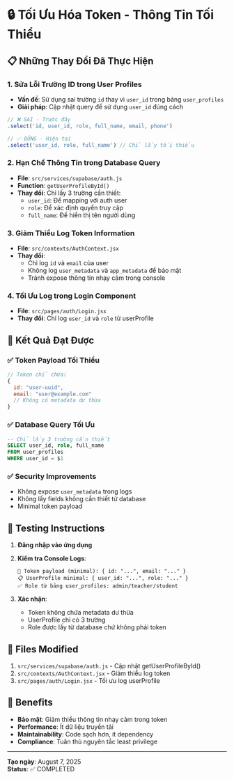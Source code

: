 # 🔒 Tối Ưu Hóa Token - Thông Tin Tối Thiểu

## 📋 Những Thay Đổi Đã Thực Hiện

### 1. **Sửa Lỗi Trường ID trong User Profiles**
- **Vấn đề**: Sử dụng sai trường `id` thay vì `user_id` trong bảng `user_profiles`
- **Giải pháp**: Cập nhật query để sử dụng `user_id` đúng cách

```javascript
// ❌ SAI - Trước đây
.select('id, user_id, role, full_name, email, phone')

// ✅ ĐÚNG - Hiện tại  
.select('user_id, role, full_name') // Chỉ lấy tối thiểu
```

### 2. **Hạn Chế Thông Tin trong Database Query**
- **File**: `src/services/supabase/auth.js`
- **Function**: `getUserProfileById()`
- **Thay đổi**: Chỉ lấy 3 trường cần thiết:
  - `user_id`: Để mapping với auth user
  - `role`: Để xác định quyền truy cập
  - `full_name`: Để hiển thị tên người dùng

### 3. **Giảm Thiểu Log Token Information**
- **File**: `src/contexts/AuthContext.jsx`
- **Thay đổi**: 
  - Chỉ log `id` và `email` của user
  - Không log `user_metadata` và `app_metadata` để bảo mật
  - Tránh expose thông tin nhạy cảm trong console

### 4. **Tối Ưu Log trong Login Component**
- **File**: `src/pages/auth/Login.jsx`
- **Thay đổi**: Chỉ log `user_id` và `role` từ userProfile

## 🎯 Kết Quả Đạt Được

### ✅ Token Payload Tối Thiểu
```javascript
// Token chỉ chứa:
{
  id: "user-uuid",
  email: "user@example.com"
  // Không có metadata dư thừa
}
```

### ✅ Database Query Tối Ưu
```sql
-- Chỉ lấy 3 trường cần thiết
SELECT user_id, role, full_name 
FROM user_profiles 
WHERE user_id = $1
```

### ✅ Security Improvements
- Không expose `user_metadata` trong logs
- Không lấy fields không cần thiết từ database
- Minimal token payload

## 🔧 Testing Instructions

1. **Đăng nhập vào ứng dụng**
2. **Kiểm tra Console Logs**:
   ```
   👤 Token payload (minimal): { id: "...", email: "..." }
   📋 UserProfile minimal: { user_id: "...", role: "..." }
   ✅ Role từ bảng user_profiles: admin/teacher/student
   ```

3. **Xác nhận**:
   - Token không chứa metadata dư thừa
   - UserProfile chỉ có 3 trường
   - Role được lấy từ database chứ không phải token

## 📁 Files Modified

1. `src/services/supabase/auth.js` - Cập nhật getUserProfileById()
2. `src/contexts/AuthContext.jsx` - Giảm thiểu log token  
3. `src/pages/auth/Login.jsx` - Tối ưu log userProfile

## 🚀 Benefits

- **Bảo mật**: Giảm thiểu thông tin nhạy cảm trong token
- **Performance**: Ít dữ liệu truyền tải
- **Maintainability**: Code sạch hơn, ít dependency
- **Compliance**: Tuân thủ nguyên tắc least privilege

---
**Tạo ngày**: August 7, 2025  
**Status**: ✅ COMPLETED
